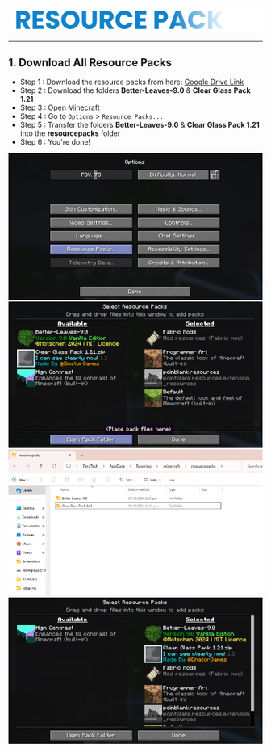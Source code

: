##

<div align="center"> <img src="assets/texts/resourcepack.png"> </div>

---

## 1. Download All Resource Packs

- Step 1 : Download the resource packs from here: [Google Drive Link](https://drive.google.com/drive/u/0/folders/1fCE552raGQK7nNoW5SKWI0pFotz8BluG)
- Step 2 : Download the folders **Better-Leaves-9.0** & **Clear Glass Pack 1.21**
- Step 3 : Open Minecraft
- Step 4 : Go to `Options` > `Resource Packs...`
- Step 5 : Transfer the folders **Better-Leaves-9.0** & **Clear Glass Pack 1.21** into the **resourcepacks** folder
- Step 6 : You're done!

<div align="center"> <img src="assets/images/resourcepack/Screenshot (678).jpg"> </div>
<div align="center"> <img src="assets/images/resourcepack/Screenshot (681).jpg"> </div>
<div align="center"> <img src="assets/images/resourcepack/Screenshot (682).jpg"> </div>
<div align="center"> <img src="assets/images/resourcepack/Screenshot (680).jpg"> </div>

  ##
